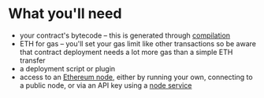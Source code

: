 # What you'll need

* your contract's bytecode – this is generated through [compilation](https://ethereum.org/en/developers/docs/smart-contracts/compiling/)
* ETH for gas – you'll set your gas limit like other transactions so be aware that contract deployment needs a lot more gas than a simple ETH transfer
* a deployment script or plugin
* access to an [Ethereum node](https://ethereum.org/en/developers/docs/nodes-and-clients/), either by running your own, connecting to a public node, or via an API key using a [node service](https://ethereum.org/en/developers/docs/nodes-and-clients/nodes-as-a-service/)


